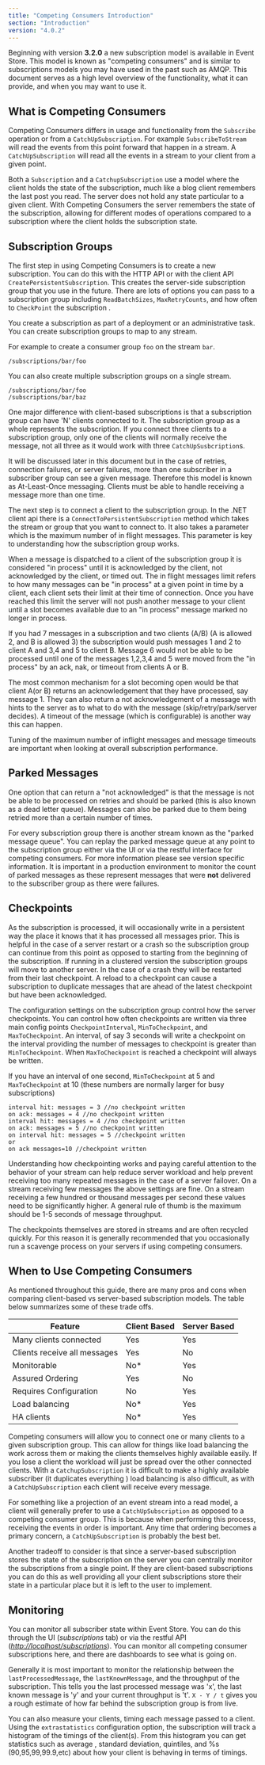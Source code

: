 ```yaml
---
title: "Competing Consumers Introduction"
section: "Introduction"
version: "4.0.2"
---
```


Beginning with version **3.2.0** a new subscription model is available in Event Store. This model is known as "competing consumers" and is similar to subscriptions models you may have used in the past such as AMQP. This document serves as a high level overview of the functionality, what it can provide, and when you may want to use it.

## What is Competing Consumers

Competing Consumers differs in usage and functionality from the `Subscribe` operation or from a `CatchUpSubscription`. <!-- We han't mentioned this yet, is this subscribe? --> For example `SubscribeToStream` will read the events from this point forward that happen in a stream. A `CatchUpSubscription` will read all the events in a stream to your client from a given point.

Both a `Subscription` and a `CatchupSubscription` use a model where the client holds the state of the subscription, much like a blog client remembers the last post you read. The server does not hold any state particular to a given client. With Competing Consumers the server remembers the state of the subscription, allowing for different modes of operations compared to a subscription where the client holds the subscription state.

## Subscription Groups

The first step in using Competing Consumers is to create a new subscription. You can do this with the HTTP API or with the client API `CreatePersistentSubscription`. This creates the server-side subscription group that you use in the future. There are lots of options you can pass to a subscription group including `ReadBatchSizes`, `MaxRetryCounts`, and how often to `CheckPoint` the subscription <!-- TODO: Should the others also have brief explanations -->.

You create a subscription as part of a deployment or an administrative task. You can create subscription groups to map to any stream.

For example to create a consumer group `foo` on the stream `bar`.

<!-- TODO: What specificslly is this an example of? -->

```http
/subscriptions/bar/foo
```

You can also create multiple subscription groups on a single stream.

```http
/subscriptions/bar/foo
/subscriptions/bar/baz
```

One major difference with client-based subscriptions is that a subscription group can have 'N' clients connected to it. The subscription group as a whole represents the subscription. If you connect three clients to a subscription group, only one of the clients will normally receive the message, not all three as it would work with three `CatchUpSusbcription`s.

<!-- TODO: Is this necessary? -->

<span class="note">It will be discussed later in this document but in the case of retries, connection failures, or server failures, more than one subscriber in a subscriber group can see a given message. Therefore this model is known as At-Least-Once messaging. Clients must be able to handle receiving a message more than one time.</span>


The next step is to connect a client to the subscription group. In the .NET client api there is a `ConnectToPersistentSubscription` method  which takes the stream or group that you want to connect to. It also takes a parameter which is the maximum number of in flight messages. This parameter is key to understanding how the subscription group works.

When a message is dispatched to a client of the subscription group it is considered "in process" until it is acknowledged by the client, not acknowledged by the client, or timed out. The in flight messages limit refers to how many messages can be "in process" at a given point in time by a client, each client sets their limit at their time of connection. Once you have reached this limit the server will not push another message to your client until a slot becomes available due to an "in process" message marked no longer in process.

If you had 7 messages in a subscription and two clients (A/B) (A is allowed 2, and B is allowed 3) the subscription would push messages 1 and 2 to client A and 3,4 and 5 to client B. Message 6 would not be able to be processed until one of the messages 1,2,3,4 and 5 were moved from the "in process" by an ack, nak, or timeout from clients A or B.

The most common mechanism for a slot becoming open would be that client A(or B) returns an acknowledgement that they have processed, say message 1. They can also return a not acknowledgement of a message with hints to the server as to what to do with the message (skip/retry/park/server decides). A timeout of the message (which is configurable) is another way this can happen.

<span class="note">Tuning of the maximum number of inflight messages and message timeouts are important when looking at overall subscription performance.</span>

## Parked Messages

One option that can return a "not acknowledged" is that the message is not be able to be processed on retries and should be parked (this is also known as a dead letter queue). Messages can also be parked due to them being retried more than a certain number of times.

For every subscription group there is another stream known as the "parked message queue". You can replay the parked message queue at any point to the subscription group either via the UI or via the restful interface for competing consumers. For more information please see version specific information<!-- how can this be more useful -->. It is important in a production environment to monitor the count of parked messages as these represent messages that were **not** delivered to the subscriber group as there were failures.

## Checkpoints

As the subscription is processed, it will occasionally write in a persistent way the place it knows that it has processed all messages prior. This is helpful in the case of a server restart or a crash so the subscription group can continue from this point as opposed to starting from the beginning of the subscription. If running in a clustered version the subscription groups will move to another server. In the case of a crash they will be restarted from their last checkpoint. A reload to a checkpoint can cause a subscription to duplicate messages that are ahead of the latest checkpoint but have been acknowledged.

The configuration settings on the subscription group control how the server checkpoints. You can control how often checkpoints are written via three main config points `CheckpointInterval`, `MinToCheckpoint`, and `MaxToCheckpoint`. An interval, of say 3 seconds will write a checkpoint on the interval providing the number of messages to checkpoint is greater than `MinToCheckpoint`. When `MaxToCheckpoint` is reached a checkpoint will always be written.

If you have an interval of one second, `MinToCheckpoint` at 5 and `MaxToCheckpoint` at 10 (these numbers are normally larger for busy subscriptions)

```text
interval hit: messages = 3 //no checkpoint written
on ack: messages = 4 //no checkpoint written
interval hit: messages = 4 //no checkpoint written
on ack: messages = 5 //no checkpoint written
on interval hit: messages = 5 //checkpoint written
or
on ack messages=10 //checkpoint written
```

Understanding how checkpointing works and paying careful attention to the behavior of your stream can help reduce server workload and help prevent receiving too many repeated messages in the case of a server failover. On a stream receiving <!-- correct? --> few messages the above settings are fine. On a stream receiving a few hundred or thousand messages per second these values need to be significantly higher. A general rule of thumb is the maximum should be 1-5 seconds of message throughput.

<span class="note">The checkpoints themselves are stored in streams and are often recycled quickly. For this reason it is generally recommended that you occasionally run a scavenge process on your servers if using competing consumers.</span>

## When to Use Competing Consumers

As mentioned throughout this guide, there are many pros and cons when comparing client-based vs server-based subscription models. The table below summarizes some of these trade offs.

<table>
    <thead>
        <tr>
            <th>Feature</th>
            <th>Client Based</th>
            <th>Server Based</th>
        </tr>
    </thead>
    <tbody>
        <tr>
            <td>Many clients connected</td>
            <td>Yes</td>
            <td>Yes</td>
        </tr>
        <tr>
            <td>Clients receive all messages</td>
            <td>Yes</td>
            <td>No</td>
        </tr>
        <tr>
            <td>Monitorable</td>
            <td>No*</td>
            <td>Yes</td>
        </tr>        
        <tr>
            <td>Assured Ordering</td>
            <td>Yes</td>
            <td>No</td>
        </tr>
        <tr>
            <td>Requires Configuration</td>
            <td>No</td>
            <td>Yes</td>
        </tr>        
        <tr>
            <td>Load balancing</td>
            <td>No*</td>
            <td>Yes</td>
        </tr>
        <tr>
            <td>HA clients</td>
            <td>No*</td>
            <td>Yes</td>
        </tr>
    </tbody>
</table>

Competing consumers will allow you to connect one or many clients to a given subscription group. This can allow for things like load balancing the work across them or making the clients themselves highly available easily. If you lose a client the workload will just be spread over the other connected clients. With a `CatchupSubscription` it is difficult to make a highly available subscriber (it duplicates everything <!-- TODO: Is this correct -->) load balancing is also difficult, as with a `CatchUpSubscription` each client will receive every message.

For something like a projection of an event stream into a read model, a client will generally prefer to use a `CatchUpSubscription` as opposed to a competing consumer group. This is because when performing this process, receiving the events in order is important. Any time that ordering becomes a primary concern, a `CatchUpSubscription` is probably the best bet.

Another tradeoff to consider is that since a server-based subscription stores the state of the subscription on the server you can centrally monitor the subscriptions from a single point. If they are client-based subscriptions you can do this as well providing all your client subscriptions store their state in a particular place but it is left to the user to implement.

## Monitoring

You can monitor all subscriber state within Event Store. You can do this through the UI (_subscriptions_ tab) or via the restful API (_<http://localhost/subscriptions>_). You can monitor all competing consumer subscriptions here, and there are dashboards to see what is going on.

Generally it is most important to monitor the relationship between the `lastProcessedMessage`, the `lastKnownMessage`, and the throughput of the subscription. This tells you the last processed message was 'x', the last known message is 'y' and your current throughput is 't'. `X - Y / t` gives you a rough estimate of how far behind the subscription group is from live.

You can also measure your clients, timing each message passed to a client. Using the `extrastatistics` configuration option, the subscription will track a histogram of the timings of the client(s). From this histogram you can get statistics such as average
, standard deviation, quintiles, and %s (90,95,99,99.9,etc) about how your client is behaving in terms of timings.
